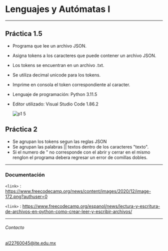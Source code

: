 # Lenguajes y Autómatas I

------------


## Práctica 1.5

- Programa que lee un archivo JSON. 
- Asigna  tokens a los caracteres que puede contener un archivo JSON.
- Los tokens se encuentran en un archivo .txt.
- Se utiliza decimal unicode para los tokens.
- Imprime en consola el token correspondiente al caracter.
- Lenguaje de programación: Python 3.11.5
- Editor utilizado: Visual Studio Code 1.86.2

    ![p1 5](https://github.com/Flower2103/practica1.5/assets/143040278/0c7ef1a5-62bf-4784-8a51-6dea5b37c3fc)

## Práctica 2
- Se agrupan los tokens segun las reglas JSON
- Se agrupan las palabras || textos dentro de los caracteres "texto".
- Si el numero de " no corresponde con el abrir y cerrar en el mismo renglon el programa debera regresar un error de comillas dobles.




------------


### Documentación

`<link>` : https://www.freecodecamp.org/news/content/images/2020/12/image-172.png?authuser=0

`<link>` : https://www.freecodecamp.org/espanol/news/lectura-y-escritura-de-archivos-en-python-como-crear-leer-y-escribir-archivos/


------------

###### Contacto
al22760045@ite.edu.mx
